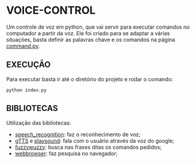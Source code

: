 # VOICE-CONTROL

Um controle de voz em python, que vai servir para executar comandos no computador a partir da voz. Ele foi criado para se adaptar a várias situações, basta definir as palavras chave e os comandos na página [command.py](./modules/command.py).

## EXECUÇÃO

Para executar basta ir até o diretório do projeto e rodar o comando:
```
python index.py
```

## BIBLIOTECAS

Utilização das bibliotecas:

- [speech_recognition](https://pypi.org/project/SpeechRecognition/): faz o reconhecimento de voz;
- [gTTS](https://pypi.org/project/gTTS/) e [playsound](https://pypi.org/project/playsound/): fala com o usuário através da voz do google;
- [fuzzywuzzy](https://pypi.org/project/fuzzywuzzy/): busca nas frases ditas os comandos pedidos;
- [webbrowser](https://docs.python.org/2/library/webbrowser.html): faz pesquisa no navegador;